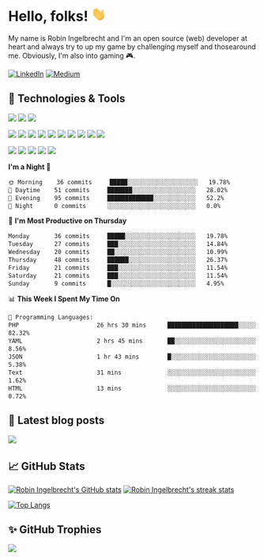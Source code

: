 # Hello, folks! <img src="https://raw.githubusercontent.com/robiningelbrecht/robiningelbrecht/master/wave.gif" width="30px">
 
My name is Robin Ingelbrecht and I'm an open source (web) developer at heart and always try to up my game by challenging myself and thosearound me.
Obviously, I'm also into gaming 🎮.

[![LinkedIn](https://img.shields.io/badge/LinkedIn-0D61B8?style=flat&logo=linkedin&logoColor=white&color=0D61B8)](https://linkedin.com/in/robin-ingelbrecht) 
[![Medium](https://img.shields.io/badge/Medium-2bbc8a?style=flat&logo=medium&logoColor=white&color=2bbc8a)](https://ingelbrechtrobin.medium.com/) 

## :wrench: Technologies & Tools
![](https://img.shields.io/badge/OS-Linux-informational?style=flat&logo=linux&logoColor=white&color=2bbc8a)
![](https://img.shields.io/badge/OS-Macos-informational?style=flat&logo=macos&logoColor=white&color=2bbc8a)
![](https://img.shields.io/badge/Editor-phpstorm-informational?style=flat&logo=phpstorm&logoColor=white&color=2bbc8a)

![](https://img.shields.io/badge/Code-Php-informational?style=flat&logo=php&logoColor=white&color=2bbc8a)
![](https://img.shields.io/badge/Framework-Symfony-informational?style=flat&logo=symfony&logoColor=white&color=2bbc8a)
![](https://img.shields.io/badge/Framework-Drupal-informational?style=flat&logo=drupal&logoColor=white&color=2bbc8a)
![](https://img.shields.io/badge/Framework-Laravel-informational?style=flat&logo=laravel&logoColor=white&color=2bbc8a)
![](https://img.shields.io/badge/Code-Python-informational?style=flat&logo=python&logoColor=white&color=2bbc8a)
![](https://img.shields.io/badge/Code-JavaScript-informational?style=flat&logo=javascript&logoColor=white&color=2bbc8a)
![](https://img.shields.io/badge/Code-css3-informational?style=flat&logo=css3&logoColor=white&color=2bbc8a)
![](https://img.shields.io/badge/Code-html5-informational?style=flat&logo=html5&logoColor=white&color=2bbc8a)
![](https://img.shields.io/badge/Code-chart.js-informational?style=flat&logo=chartdotjs&logoColor=white&color=2bbc8a)
![](https://img.shields.io/badge/Shell-Bash-informational?style=flat&logo=gnu-bash&logoColor=white&color=2bbc8a)

![](https://img.shields.io/badge/Tools-MySQL-informational?style=flat&logo=mysql&logoColor=white&color=2bbc8a)
![](https://img.shields.io/badge/Tools-MariaDB-informational?style=flat&logo=mariadb&logoColor=white&color=2bbc8a)
![](https://img.shields.io/badge/Tools-RabbitMQ-informational?style=flat&logo=rabbitmq&logoColor=white&color=2bbc8a)
![](https://img.shields.io/badge/Devops-Docker-informational?style=flat&logo=docker&logoColor=white&color=2bbc8a)
![](https://img.shields.io/badge/GitHub-continuous%20integration-informational?style=flat&logo=github%20actions&logoColor=white&color=2bbc8a)

<!--START_SECTION:waka-->
**I'm a Night 🦉** 

```text
🌞 Morning    36 commits     █████░░░░░░░░░░░░░░░░░░░░   19.78% 
🌆 Daytime    51 commits     ███████░░░░░░░░░░░░░░░░░░   28.02% 
🌃 Evening    95 commits     █████████████░░░░░░░░░░░░   52.2% 
🌙 Night      0 commits      ░░░░░░░░░░░░░░░░░░░░░░░░░   0.0%

```
📅 **I'm Most Productive on Thursday** 

```text
Monday       36 commits     █████░░░░░░░░░░░░░░░░░░░░   19.78% 
Tuesday      27 commits     ███░░░░░░░░░░░░░░░░░░░░░░   14.84% 
Wednesday    20 commits     ██░░░░░░░░░░░░░░░░░░░░░░░   10.99% 
Thursday     48 commits     ██████░░░░░░░░░░░░░░░░░░░   26.37% 
Friday       21 commits     ███░░░░░░░░░░░░░░░░░░░░░░   11.54% 
Saturday     21 commits     ███░░░░░░░░░░░░░░░░░░░░░░   11.54% 
Sunday       9 commits      █░░░░░░░░░░░░░░░░░░░░░░░░   4.95%

```


📊 **This Week I Spent My Time On** 

```text
💬 Programming Languages: 
PHP                      26 hrs 30 mins      ████████████████████░░░░░   82.32% 
YAML                     2 hrs 45 mins       ██░░░░░░░░░░░░░░░░░░░░░░░   8.56% 
JSON                     1 hr 43 mins        █░░░░░░░░░░░░░░░░░░░░░░░░   5.38% 
Text                     31 mins             ░░░░░░░░░░░░░░░░░░░░░░░░░   1.62% 
HTML                     13 mins             ░░░░░░░░░░░░░░░░░░░░░░░░░   0.72%

```


<!--END_SECTION:waka-->

## :pencil: Latest blog posts

<a target="_blank" href="https://ingelbrechtrobin.medium.com/"><img src="https://medium-rss-github.robiningelbrecht.be/@ingelbrechtrobin/0,1,2,3/layout:two-col" /></a>

## :chart_with_upwards_trend: GitHub Stats

[![Robin Ingelbrecht's GitHub stats](https://github-readme-stats.vercel.app/api?username=robiningelbrecht&count_private=true)](https://github.com/robiningelbrecht)
[![Robin Ingelbrecht's streak stats](https://github-readme-streak-stats.herokuapp.com/?user=robiningelbrecht)](https://github.com/robiningelbrecht)

[![Top Langs](https://github-readme-stats.vercel.app/api/top-langs/?username=robiningelbrecht&layout=compact)](https://github.com/robiningelbrecht) 

 ## :sparkles: GitHub Trophies
 
![](https://github-profile-trophy.vercel.app/?username=robiningelbrecht&theme=chalk&no-frame=false&no-bg=true&margin-w=4)
